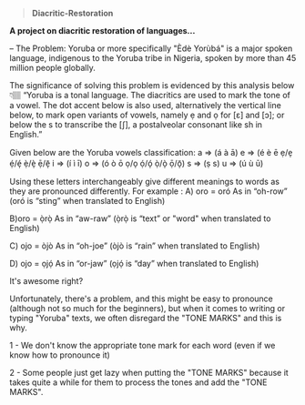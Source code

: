 
> **Diacritic-Restoration**
<p><strong>A project on diacritic restoration of languages...</strong></p>
– The Problem: 
Yoruba or more specifically "Èdè Yorùbá" is a major spoken language, indigenous to the Yoruba tribe in Nigeria, spoken by more than 45 million people globally. 

The significance of solving this problem is evidenced by this analysis below 👇🏽
“Yoruba is a tonal language. The diacritics are used to mark the tone of a vowel. The dot accent below is also used, alternatively the vertical line below, to mark open variants of vowels, namely ẹ and ọ for [ɛ] and [ɔ]; or below the s to transcribe the [ʃ], a postalveolar consonant like sh in English.”

Given below are the Yoruba  vowels classification:
a  =>  (á à ā) 
e => (é è ē ẹ/e̩ ẹ́/é̩ ẹ̀/è̩ ẹ̄/ē̩
i =>  (í ì ī) 
o =>  (ó ò ō ọ/o̩ ọ́/ó̩ ọ̀/ò̩ ọ̄/ō̩)
s  => (ṣ s)
u =>  (ú ù ū)

Using these letters interchangeably give different meanings to words as they are pronounced differently.
For example :
A) oro  = oró
As in “oh-row” 		(oró is “sting” when translated to English)

B)oro  =  ọ̀rọ̀
As in “aw-raw” 		(ọ̀rọ̀ is “text” or "word" when translated to English) 

C)	 ojo  = òjò
As in “oh-joe” 		(òjò is “rain” when translated to English)

D)	ojo  =  ọjọ́
As in “or-jaw”		   (ọjọ́ is “day” when translated to English)

It's awesome right?

Unfortunately, there's a problem, and this might be easy to pronounce (although not so much for the beginners), but when it comes to writing or typing "Yoruba" texts, we often disregard the "TONE MARKS" and this is why.

1 - We don't know the appropriate tone mark for each word (even if we know how to pronounce it)

2 - Some people just get lazy when putting the "TONE MARKS" because it takes quite a while for them to process the tones and add the "TONE MARKS".


